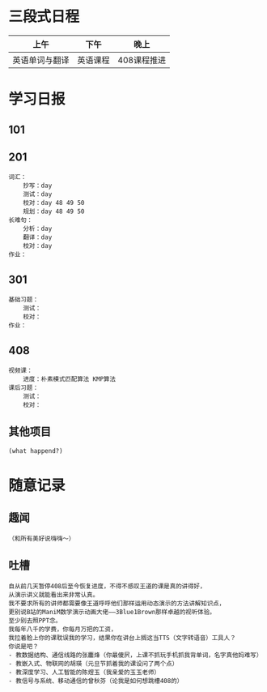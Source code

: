 # 三段式日程

| 上午      | 下午   | 晚上      |
| ------- | ---- | ------- |
| 英语单词与翻译 | 英语课程 | 408课程推进 |

# 学习日报
## 101
	
## 201
	词汇：
		抄写：day 
		测试：day 
		校对：day 48 49 50
		规划：day 48 49 50
	长难句：
		分析：day 
		翻译：day 
		校对：day 
	作业：
		
## 301
	基础习题：
		测试：
		校对：
	作业：
		
## 408
	视频课：
		进度：朴素模式匹配算法 KMP算法
	课后习题：
		测试：
		校对：
## 其他项目
	(what happend?)
# 随意记录
## 趣闻
	（和所有美好说嗨嗨～）
## 吐槽
	自从前几天暂停408后至今恢复进度，不得不感叹王道的课是真的讲得好，
	从演示讲义就能看出来非常认真。
	我不要求所有的讲师都需要像王道呼呼他们那样运用动态演示的方法讲解知识点，
	更别说B站的ManiM数学演示动画大佬——3Blue1Brown那样卓越的视听体验。
	至少别去照PPT念。
	我每年八千的学费，你每月万把的工资，
	我拉着脸上你的课耽误我的学习，结果你在讲台上搁这当TTS（文字转语音）工具人？
	你说是吧？
	- 教数据结构、通信线路的张鏖烽（你最傻屄，上课不抓玩手机抓我背单词，名字真他妈难写）
	- 教嵌入式、物联网的胡瑛（元旦节抓着我的课设问了两个点）
	- 教深度学习、人工智能的陈煜玉（我亲爱的玉玉老师）
	- 教信号与系统、移动通信的曾秋芬（论我是如何想跳槽408的）
	
